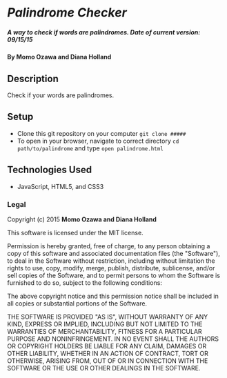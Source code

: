 # _Palindrome Checker_

##### A way to check if words are palindromes. Date of current version: 09/15/15

#### By **Momo Ozawa and Diana Holland**

## Description
Check if your words are palindromes.

## Setup

* Clone this git repository on your computer ```git clone ##### ```
* To open in your browser, navigate to correct directory ```cd path/to/palindrome``` and type ```open palindrome.html```


## Technologies Used

* JavaScript, HTML5, and CSS3

### Legal

Copyright (c) 2015 **Momo Ozawa and Diana Holland**

This software is licensed under the MIT license.

Permission is hereby granted, free of charge, to any person obtaining a copy
of this software and associated documentation files (the "Software"), to deal
in the Software without restriction, including without limitation the rights
to use, copy, modify, merge, publish, distribute, sublicense, and/or sell
copies of the Software, and to permit persons to whom the Software is
furnished to do so, subject to the following conditions:

The above copyright notice and this permission notice shall be included in
all copies or substantial portions of the Software.

THE SOFTWARE IS PROVIDED "AS IS", WITHOUT WARRANTY OF ANY KIND, EXPRESS OR
IMPLIED, INCLUDING BUT NOT LIMITED TO THE WARRANTIES OF MERCHANTABILITY,
FITNESS FOR A PARTICULAR PURPOSE AND NONINFRINGEMENT. IN NO EVENT SHALL THE
AUTHORS OR COPYRIGHT HOLDERS BE LIABLE FOR ANY CLAIM, DAMAGES OR OTHER
LIABILITY, WHETHER IN AN ACTION OF CONTRACT, TORT OR OTHERWISE, ARISING FROM,
OUT OF OR IN CONNECTION WITH THE SOFTWARE OR THE USE OR OTHER DEALINGS IN
THE SOFTWARE.

